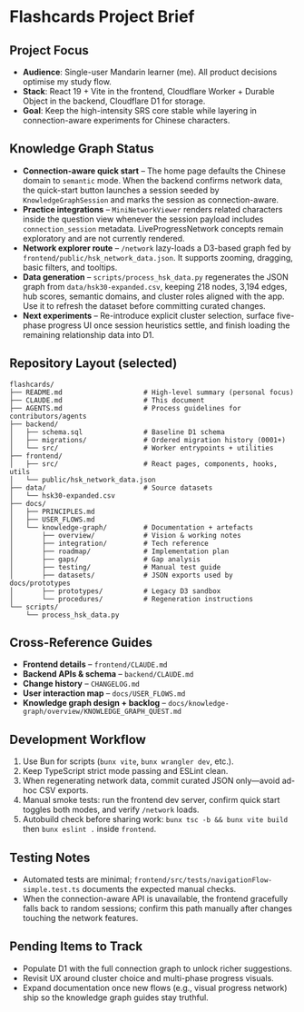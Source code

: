 # Flashcards Project Brief

## Project Focus
- **Audience**: Single-user Mandarin learner (me). All product decisions optimise my study flow.
- **Stack**: React 19 + Vite in the frontend, Cloudflare Worker + Durable Object in the backend, Cloudflare D1 for storage.
- **Goal**: Keep the high-intensity SRS core stable while layering in connection-aware experiments for Chinese characters.

## Knowledge Graph Status
- **Connection-aware quick start** – The home page defaults the Chinese domain to `semantic` mode. When the backend confirms network data, the quick-start button launches a session seeded by `KnowledgeGraphSession` and marks the session as connection-aware.
- **Practice integrations** – `MiniNetworkViewer` renders related characters inside the question view whenever the session payload includes `connection_session` metadata. LiveProgressNetwork concepts remain exploratory and are not currently rendered.
- **Network explorer route** – `/network` lazy-loads a D3-based graph fed by `frontend/public/hsk_network_data.json`. It supports zooming, dragging, basic filters, and tooltips.
- **Data generation** – `scripts/process_hsk_data.py` regenerates the JSON graph from `data/hsk30-expanded.csv`, keeping 218 nodes, 3,194 edges, hub scores, semantic domains, and cluster roles aligned with the app. Use it to refresh the dataset before committing curated changes.
- **Next experiments** – Re-introduce explicit cluster selection, surface five-phase progress UI once session heuristics settle, and finish loading the remaining relationship data into D1.

## Repository Layout (selected)
```
flashcards/
├── README.md                    # High-level summary (personal focus)
├── CLAUDE.md                    # This document
├── AGENTS.md                    # Process guidelines for contributors/agents
├── backend/
│   ├── schema.sql               # Baseline D1 schema
│   ├── migrations/              # Ordered migration history (0001+)
│   └── src/                     # Worker entrypoints + utilities
├── frontend/
│   ├── src/                     # React pages, components, hooks, utils
│   └── public/hsk_network_data.json
├── data/                        # Source datasets
│   └── hsk30-expanded.csv
├── docs/
│   ├── PRINCIPLES.md
│   ├── USER_FLOWS.md
│   └── knowledge-graph/         # Documentation + artefacts
│       ├── overview/            # Vision & working notes
│       ├── integration/         # Tech reference
│       ├── roadmap/             # Implementation plan
│       ├── gaps/                # Gap analysis
│       ├── testing/             # Manual test guide
│       ├── datasets/            # JSON exports used by docs/prototypes
│       ├── prototypes/          # Legacy D3 sandbox
│       └── procedures/          # Regeneration instructions
└── scripts/
    └── process_hsk_data.py
```

## Cross-Reference Guides
- **Frontend details** – `frontend/CLAUDE.md`
- **Backend APIs & schema** – `backend/CLAUDE.md`
- **Change history** – `CHANGELOG.md`
- **User interaction map** – `docs/USER_FLOWS.md`
- **Knowledge graph design + backlog** – `docs/knowledge-graph/overview/KNOWLEDGE_GRAPH_QUEST.md`

## Development Workflow
1. Use Bun for scripts (`bunx vite`, `bunx wrangler dev`, etc.).
2. Keep TypeScript strict mode passing and ESLint clean.
3. When regenerating network data, commit curated JSON only—avoid ad-hoc CSV exports.
4. Manual smoke tests: run the frontend dev server, confirm quick start toggles both modes, and verify `/network` loads.
5. Autobuild check before sharing work: `bunx tsc -b && bunx vite build` then `bunx eslint .` inside `frontend`.

## Testing Notes
- Automated tests are minimal; `frontend/src/tests/navigationFlow-simple.test.ts` documents the expected manual checks.
- When the connection-aware API is unavailable, the frontend gracefully falls back to random sessions; confirm this path manually after changes touching the network features.

## Pending Items to Track
- Populate D1 with the full connection graph to unlock richer suggestions.
- Revisit UX around cluster choice and multi-phase progress visuals.
- Expand documentation once new flows (e.g., visual progress network) ship so the knowledge graph guides stay truthful.
